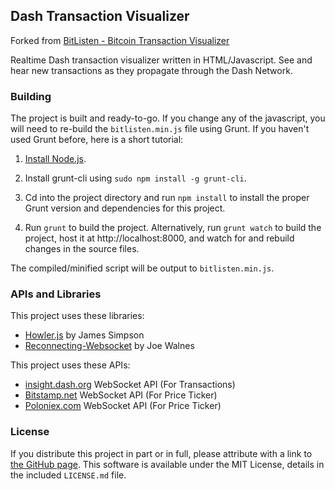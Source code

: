 ## Dash Transaction Visualizer ##
Forked from [BitListen - Bitcoin Transaction Visualizer](https://github.com/MaxLaumeister/bitlisten)

Realtime Dash transaction visualizer written in HTML/Javascript. See and hear new transactions as they propagate through the Dash Network.

### Building ###

The project is built and ready-to-go. If you change any of the javascript, you will need to re-build the `bitlisten.min.js` file using Grunt. If you haven't used Grunt before, here is a short tutorial:

1. [Install Node.js](https://nodejs.org/download/).

2. Install grunt-cli using `sudo npm install -g grunt-cli`.

2. Cd into the project directory and run `npm install` to install the proper Grunt version and dependencies for this project.

3. Run `grunt` to build the project. Alternatively, run `grunt watch` to build the project, host it at http://localhost:8000, and watch for and rebuild changes in the source files.

The compiled/minified script will be output to `bitlisten.min.js`.

### APIs and Libraries ###

This project uses these libraries:

* [Howler.js](http://goldfirestudios.com/blog/104/howler.js-Modern-Web-Audio-Javascript-Library) by James Simpson
* [Reconnecting-Websocket](https://github.com/joewalnes/reconnecting-websocket) by Joe Walnes

This project uses these APIs:

* [insight.dash.org](http://insight.dash.org) WebSocket API (For Transactions)
* [Bitstamp.net](https://www.bitstamp.net/) WebSocket API (For Price Ticker)
* [Poloniex.com](https://poloniex.com/) WebSocket API (For Price Ticker)

### License ###

If you distribute this project in part or in full, please attribute with a link to [the GitHub page](https://github.com/MaxLaumeister/bitlisten). This software is available under the MIT License, details in the included `LICENSE.md` file.
